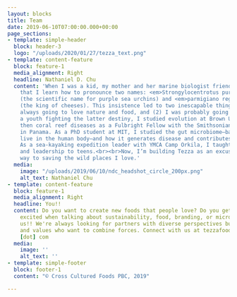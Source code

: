 ```yaml
---
layout: blocks
title: Team
date: 2019-06-10T07:00:00.000+00:00
page_sections:
- template: simple-header
  block: header-3
  logo: "/uploads/2020/01/27/tezza_text.png"
- template: content-feature
  block: feature-1
  media_alignment: Right
  headline: Nathaniel D. Chu
  content: 'When I was a kid, my mother and her marine biologist friends insisted
    that I learn how to pronounce two names: <em>Strongylocentrotus purpuratus</em>
    (the scientific name for purple sea urchins) and <em>parmigiano reggiano</em>
    (the king of cheeses). This insistence led to two inescapable things: (1) I was
    always going to love nature and food, and (2) I was probably going to be a nerd.<br><br>After
    a youth fighting the latter destiny, I studied evolution at Brown University,
    then coral reef diseases as a Fulbright Fellow with the Smithsonian Institution
    in Panama. As a PhD student at MIT, I studied the gut microbiome—bacteria that
    live in the human body—and how it generates disease and contributes to human health.
    As a sea-kayaking expedition leader with YMCA Camp Orkila, I taught communication
    and leadership to teens.<br><br>Now, I’m building Tezza as an excuse to eat my
    way to saving the wild places I love.'
  media:
    image: "/uploads/2019/06/10/ndc_headshot_circle_200px.png"
    alt_text: Nathaniel Chu
- template: content-feature
  block: feature-1
  media_alignment: Right
  headline: You!!
  content: Do you want to create new foods that people love? Do you get indecently
    excited when talking about sustainability, food, branding, or microbiology? Join
    us!! We're always looking for partners with diverse perspectives but shared missions
    and values who want to combine forces. Connect with us at tezzafoods [at] gmail
    [dot] com
  media:
    image: ''
    alt_text: ''
- template: simple-footer
  block: footer-1
  content: "© Cross Cultured Foods PBC, 2019"

---
```

